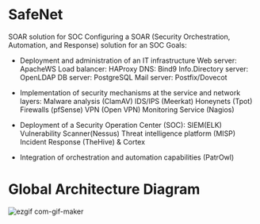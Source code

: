 # SafeNet
SOAR solution for SOC
Configuring a SOAR (Security Orchestration, Automation, and Response) solution for an SOC
Goals:

- Deployment and administration of an IT infrastructure
Web server: ApacheWS
Load balancer: HAProxy
DNS: Bind9
Info.Directory server: OpenLDAP
DB server: PostgreSQL
Mail server: Postfix/Dovecot

- Implementation of security mechanisms at the service and network layers:
Malware analysis (ClamAV)
IDS/IPS (Meerkat)
Honeynets (Tpot)
Firewalls (pfSense)
VPN (Open VPN)
Monitoring Service (Nagios)

- Deployment of a Security Operation Center (SOC):
SIEM(ELK)
Vulnerability Scanner(Nessus)
Threat intelligence platform (MISP)
Incident Response (TheHive) & Cortex


- Integration of orchestration and automation capabilities (PatrOwl)

# Global Architecture Diagram
![ezgif com-gif-maker](https://user-images.githubusercontent.com/47664538/168893336-2e13d6ce-24fe-47d1-9218-014bfaae8cdf.gif)
